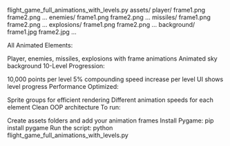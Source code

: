 flight_game_full_animations_with_levels.py
assets/
    player/
        frame1.png
        frame2.png
        ...
    enemies/
        frame1.png
        frame2.png
        ...
    missiles/
        frame1.png
        frame2.png
        ...
    explosions/
        frame1.png
        frame2.png
        ...
    background/
        frame1.jpg
        frame2.jpg
        ...

All Animated Elements:

Player, enemies, missiles, explosions with frame animations
Animated sky background
10-Level Progression:

10,000 points per level
5% compounding speed increase per level
UI shows level progress
Performance Optimized:

Sprite groups for efficient rendering
Different animation speeds for each element
Clean OOP architecture
To run:

Create assets folders and add your animation frames
Install Pygame: pip install pygame
Run the script: python flight_game_full_animations_with_levels.py
